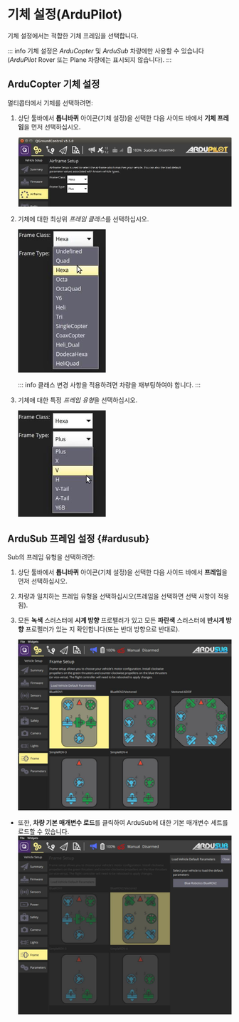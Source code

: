 # 기체 설정(ArduPilot)

기체 설정에서는 적합한 기체 프레임을 선택합니다.

::: info
기체 설정은 _ArduCopter_ 및 _ArduSub_ 차량에만 사용할 수 있습니다(_ArduPilot_ Rover 또는 Plane 차량에는 표시되지 않습니다).
:::

## ArduCopter 기체 설정

멀티콥터에서 기체를 선택하려면:

1. 상단 툴바에서 **톱니바퀴** 아이콘(기체 설정)을 선택한 다음 사이드 바에서 **기체 프레임**을 먼저 선택하십시오.

   ![기체 설정](../../../assets/setup/airframe/arducopter.jpg)

2. 기체에 대한 최상위 *프레임 클래스*를 선택하십시오.

   ![기체 타입](../../../assets/setup/airframe/arducopter_class.jpg)

   ::: info
   클래스 변경 사항을 적용하려면 차량을 재부팅하여야 합니다.
   :::

3. 기체애 대한 특정 *프레임 유형*을 선택하십시오.

   ![기체 타입](../../../assets/setup/airframe/arducopter_type.jpg)

## ArduSub 프레임 설정 {#ardusub}

Sub의 프레임 유형을 선택하려면:

1. 상단 툴바에서 **톱니바퀴** 아이콘(기체 설정)을 선택한 다음 사이드 바에서 **프레임**을 먼저 선택하십시오.
2. 차량과 일치하는 프레임 유형을 선택하십시오(프레임을 선택하면 선택 사항이 적용됨).
3. 모든 **녹색** 스러스터에 **시계 방향** 프로펠러가 있고 모든 **파란색** 스러스터에 **반시계 방향** 프로펠러가 있는 지 확인합니다(또는 반대 방향으로 반대로).

   ![기체 타입 선택](../../../assets/setup/airframe_ardusub.jpg)

- 또한, **차량 기본 매개변수 로드**를 클릭하여 ArduSub에 대한 기본 매개변수 세트를 로드할 수 있습니다.
  ![차량 매개변수 로드](../../../assets/setup/airframe_ardusub_parameters.jpg)
